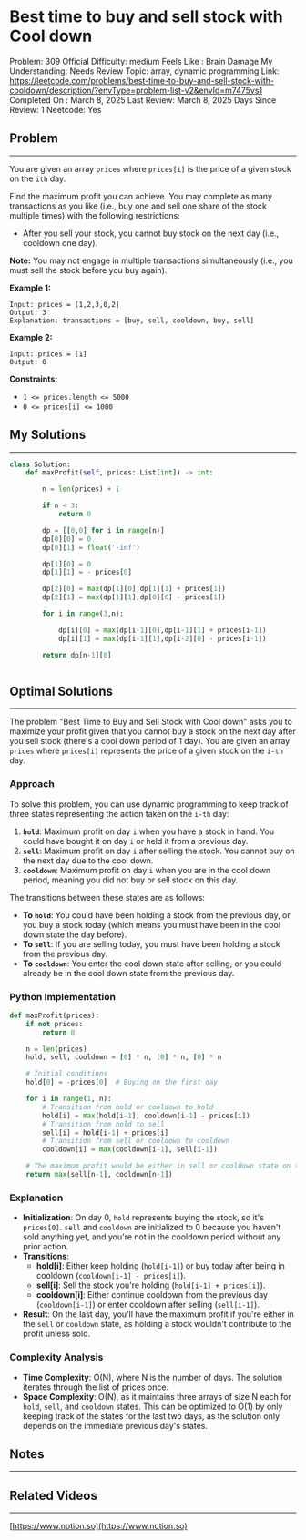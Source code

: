 # Best time to buy and sell stock with Cool down

Problem: 309
Official Difficulty: medium
Feels Like : Brain Damage
My Understanding: Needs Review
Topic: array, dynamic programming
Link: https://leetcode.com/problems/best-time-to-buy-and-sell-stock-with-cooldown/description/?envType=problem-list-v2&envId=m7475vs1
Completed On : March 8, 2025
Last Review: March 8, 2025
Days Since Review: 1
Neetcode: Yes

## Problem

---

You are given an array `prices` where `prices[i]` is the price of a given stock on the `ith` day.

Find the maximum profit you can achieve. You may complete as many transactions as you like (i.e., buy one and sell one share of the stock multiple times) with the following restrictions:

- After you sell your stock, you cannot buy stock on the next day (i.e., cooldown one day).

**Note:** You may not engage in multiple transactions simultaneously (i.e., you must sell the stock before you buy again).

**Example 1:**

```
Input: prices = [1,2,3,0,2]
Output: 3
Explanation: transactions = [buy, sell, cooldown, buy, sell]
```

**Example 2:**

```
Input: prices = [1]
Output: 0
```

**Constraints:**

- `1 <= prices.length <= 5000`
- `0 <= prices[i] <= 1000`

## My Solutions

---

```python
class Solution:
    def maxProfit(self, prices: List[int]) -> int:

        n = len(prices) + 1

        if n < 3:
            return 0

        dp = [[0,0] for i in range(n)]
        dp[0][0] = 0
        dp[0][1] = float('-inf')

        dp[1][0] = 0
        dp[1][1] = - prices[0]

        dp[2][0] = max(dp[1][0],dp[1][1] + prices[1])
        dp[2][1] = max(dp[1][1],dp[0][0] - prices[1])

        for i in range(3,n):

            dp[i][0] = max(dp[i-1][0],dp[i-1][1] + prices[i-1])
            dp[i][1] = max(dp[i-1][1],dp[i-2][0] - prices[i-1])

        return dp[n-1][0]
```

```python

```

## Optimal Solutions

---

The problem "Best Time to Buy and Sell Stock with Cool down" asks you to maximize your profit given that you cannot buy a stock on the next day after you sell stock (there's a cool down period of 1 day). You are given an array `prices` where `prices[i]` represents the price of a given stock on the `i-th` day.

### Approach

To solve this problem, you can use dynamic programming to keep track of three states representing the action taken on the `i-th` day:

1. **`hold`**: Maximum profit on day `i` when you have a stock in hand. You could have bought it on day `i` or held it from a previous day.
2. **`sell`**: Maximum profit on day `i` after selling the stock. You cannot buy on the next day due to the cool down.
3. **`cooldown`**: Maximum profit on day `i` when you are in the cool down period, meaning you did not buy or sell stock on this day.

The transitions between these states are as follows:

- **To `hold`**: You could have been holding a stock from the previous day, or you buy a stock today (which means you must have been in the cool down state the day before).
- **To `sell`**: If you are selling today, you must have been holding a stock from the previous day.
- **To `cooldown`**: You enter the cool down state after selling, or you could already be in the cool down state from the previous day.

### Python Implementation

```python
def maxProfit(prices):
    if not prices:
        return 0

    n = len(prices)
    hold, sell, cooldown = [0] * n, [0] * n, [0] * n

    # Initial conditions
    hold[0] = -prices[0]  # Buying on the first day

    for i in range(1, n):
        # Transition from hold or cooldown to hold
        hold[i] = max(hold[i-1], cooldown[i-1] - prices[i])
        # Transition from hold to sell
        sell[i] = hold[i-1] + prices[i]
        # Transition from sell or cooldown to cooldown
        cooldown[i] = max(cooldown[i-1], sell[i-1])

    # The maximum profit would be either in sell or cooldown state on the last day
    return max(sell[n-1], cooldown[n-1])

```

### Explanation

- **Initialization**: On day 0, `hold` represents buying the stock, so it's `prices[0]`. `sell` and `cooldown` are initialized to 0 because you haven't sold anything yet, and you're not in the cooldown period without any prior action.
- **Transitions**:
    - **hold[i]**: Either keep holding (`hold[i-1]`) or buy today after being in cooldown (`cooldown[i-1] - prices[i]`).
    - **sell[i]**: Sell the stock you're holding (`hold[i-1] + prices[i]`).
    - **cooldown[i]**: Either continue cooldown from the previous day (`cooldown[i-1]`) or enter cooldown after selling (`sell[i-1]`).
- **Result**: On the last day, you'll have the maximum profit if you're either in the `sell` or `cooldown` state, as holding a stock wouldn't contribute to the profit unless sold.

### Complexity Analysis

- **Time Complexity**: O(N), where N is the number of days. The solution iterates through the list of prices once.
- **Space Complexity**: O(N), as it maintains three arrays of size N each for `hold`, `sell`, and `cooldown` states. This can be optimized to O(1) by only keeping track of the states for the last two days, as the solution only depends on the immediate previous day's states.

## Notes

---

 

## Related Videos

---

[https://www.notion.so](https://www.notion.so)